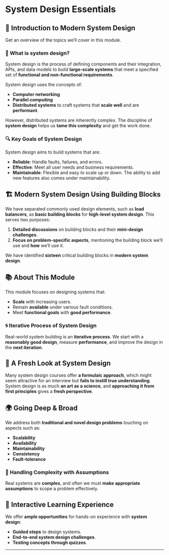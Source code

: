 # System Design Essentials

## 🚀 Introduction to Modern System Design
Get an overview of the topics we’ll cover in this module.

### 📌 What is system design?
System design is the process of defining components and their integration, APIs, and data models to build **large-scale systems** that meet a specified set of **functional and non-functional requirements**.

System design uses the concepts of:
- **Computer networking**
- **Parallel computing**
- **Distributed systems** to craft systems that **scale well** and are **performant**.

However, distributed systems are inherently complex. The discipline of **system design** helps us **tame this complexity** and get the work done.

### 🔍 Key Goals of System Design
System design aims to build systems that are:
- **Reliable**: Handle faults, failures, and errors.
- **Effective**: Meet all user needs and business requirements.
- **Maintainable**: Flexible and easy to scale up or down. The ability to add new features also comes under maintainability.

## 🏗️ Modern System Design Using Building Blocks
We have separated commonly used design elements, such as **load balancers**, as **basic building blocks** for **high-level system design**. This serves two purposes:
1. **Detailed discussions** on building blocks and their **mini-design challenges**.
2. **Focus on problem-specific aspects**, mentioning the building block we’ll use and **how** we’ll use it.

We have identified **sixteen** critical building blocks in **modern system design**.

## 📚 About This Module
This module focuses on designing systems that:
- **Scale** with increasing users.
- Remain **available** under various fault conditions.
- Meet **functional goals** with **good performance**.

### 🌀 Iterative Process of System Design
Real-world system building is an **iterative process**. We start with a **reasonably good design**, measure **performance**, and improve the design in the **next iteration**.

## 🎯 A Fresh Look at System Design
Many system design courses offer **a formulaic approach**, which might seem attractive for an interview but **fails to instill true understanding**. System design is as much **an art as a science**, and **approaching it from first principles** gives a **fresh perspective**.

## 🌍 Going Deep & Broad
We address both **traditional and novel design problems** touching on aspects such as:
- **Scalability**
- **Availability**
- **Maintainability**
- **Consistency**
- **Fault-tolerance**

### 🔄 Handling Complexity with Assumptions
Real systems are **complex**, and often we must **make appropriate assumptions** to scope a problem effectively.

## 🧠 Interactive Learning Experience
We offer **ample opportunities** for hands-on experience with **system design**:
- **Guided steps** to design systems.
- **End-to-end system design challenges**.
- **Testing concepts through quizzes**.

---
